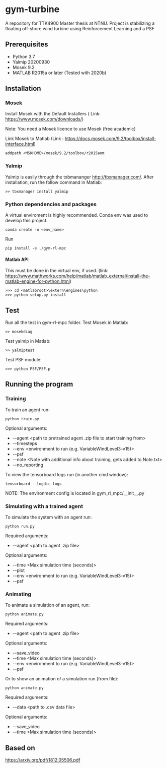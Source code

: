 # gym-turbine
A repository for TTK4900 Master thesis at NTNU. Project is stabilizing a floating off-shore wind turbine using Reinforcement Learning and a PSF

## Prerequisites
 - Python 3.7
 - Yalmip 20200930
 - Mosek 9.2
 - MATLAB R2015a or later (Tested with 2020b)


## Installation
### Mosek 
Install Mosek with the Default Installers ( Link: https://www.mosek.com/downloads/)

Note: You need a Mosek licence to use Mosek (free academic)

Link Mosek to Matlab (Link : https://docs.mosek.com/9.2/toolbox/install-interface.html)
```
addpath <MSKHOME>/mosek/9.2/toolbox/r2015aom
```
### Yalmip
Yalmip is easily through the txbmananger http://tbxmanager.com/. 
After installation, run the follow command in Matlab:
```
>> tbxmanager install yalmip
```

### Python dependencies and packages

A virtual enviroment is highly recommended. Conda env was used to develop this project.

```
conda create -n <env_name>
```
Run
```
pip install -e ./gym-rl-mpc
```
#### Matlab API 
This must be done in the virtual env, if used. (link: https://www.mathworks.com/help/matlab/matlab_external/install-the-matlab-engine-for-python.html)
```
>>> cd <matlabroot>\extern\engines\python
>>> python setup.py install
```

## Test
Run all the test in gym-rl-mpc folder.
Test Mosek in Matlab:
```
>> mosekdiag
```
Test yalmip in Matlab:
```
>> yalmiptest
```
Test PSF module:
```
>>> python PSF/PSF.p
```

## Running the program


### Training
To train an agent run:
```
python train.py
```
Optional arguments:
- --agent <path to pretrained agent .zip file to start training from>
- --timesteps <number of timesteps to train the agent>
- --env <environment to run (e.g. VariableWindLevel3-v15)>
- --psf <use PSF corrected actions>
- --note <Note with additional info about training, gets added to Note.txt>
- --no_reporting <Skip reporting>

To view the tensorboard logs run (in another cmd window):
```
tensorboard --logdir logs
```

NOTE: The environment config is located in gym_rl_mpc/\_\_init\_\_.py

### Simulating with a trained agent
To simulate the system with an agent run:
```
python run.py
```
Required arguments:
- --agent <path to agent .zip file>

Optional arguments:
- --time <Max simulation time (seconds)>
- --plot
- --env <environment to run (e.g. VariableWindLevel3-v15)>
- --psf <use PSF corrected actions>


### Animating
To animate a simulation of an agent, run:
```
python animate.py
```
Required arguments:
- --agent <path to agent .zip file>

Optional arguments:
- --save_video
- --time <Max simulation time (seconds)>
- --env <environment to run (e.g. VariableWindLevel3-v15)>
- --psf <use PSF corrected actions>

Or to show an animation of a simulation run (from file):
```
python animate.py
```
Required arguments:
- --data <path to .csv data file>

Optional arguments:
- --save_video
- --time <Max simulation time (seconds)>


## Based on

https://arxiv.org/pdf/1812.05506.pdf
